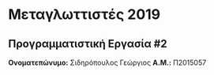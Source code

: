 # Μεταγλωττιστές 2019
## Προγραμματιστική Εργασία #2

**Ονοματεπώνυμο:** Σιδηρόπουλος Γεώργιος
**Α.Μ.:** Π2015057


